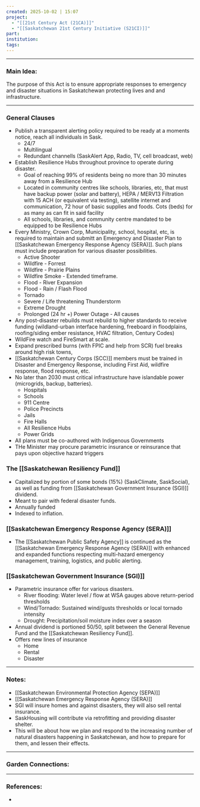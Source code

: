 ```yaml
---
created: 2025-10-02 | 15:07
project:
  - "[[21st Century Act (21CA)]]"
  - "[[Saskatchewan 21st Century Initiative (S21CI)]]"
part:
institution:
tags:
---
```

---
### Main Idea:

The purpose of this Act is to ensure appropriate responses to emergency and disaster situations in Saskatchewan protecting lives and and infrastructure. 

---

### General Clauses

- Publish a transparent alerting policy required to be ready at a moments notice, reach all individuals in Sask. 
	- 24/7
	- Multilingual 
	- Redundant channells (SaskAlert App, Radio, TV, cell broadcast, web)
- Establish Resilience Hubs throughout province to operate during disaster. 
	- Goal of reaching 99% of residents being no more than 30 minutes away from a Resilience Hub
	- Located in community centres like schools, libraries, etc, that must have backup power (solar and battery), HEPA / MERV13 Filtration with 15 ACH (or equivalent via testing), satellite internet and communication, 72 hour of basic supplies and foods. Cots (beds) for as many as can fit in said facility
	- All schools, libraries, and community centre mandated to be equipped to be Resilience Hubs 
- Every Ministry, Crown Corp, Municipality, school, hospital, etc, is required to maintain and submitt an Emergency and Disaster Plan to [[Saskatchewan Emergency Response Agency (SERA)]]. Such plans must include preparation for various disaster possibilities.
	- Active Shooter
	- Wildfire - Forrest
	- Wildfire - Prairie Plains
	- Wildfire Smoke - Extended timeframe. 
	- Flood - River Expansion
	- Flood - Rain / Flash Flood
	- Tornado 
	- Severe / Life threatening Thunderstorm
	- Extreme Drought
	- Prolonged (24 hr +) Power Outage - All causes 
- Any post-disaster rebuilds must rebuild to higher standards to receive funding (wildland-urban interface hardening, freeboard in floodplains, roofing/siding ember resistance, HVAC filtration, Century Codes)
- WildFire watch and FireSmart at scale. 
- Expand prescribed burns (with FPIC and help from SCR) fuel breaks around high risk towns,
- [[Saskatchewan Century Corps (SCC)]] members must be trained in Disaster and Emergency Response, including First Aid, wildfire response, flood response, etc. 
- No later than 2030 must critical infrastructure have islandable power (microgrids, backup, batteries).
	- Hospitals
	- Schools
	- 911 Centre
	- Police Precincts
	- Jails
	- Fire Halls
	- All Resilience Hubs
	- Power Grids
- All plans must be co-authored with Indigenous Governments 
- THe Minister may procure parametric insurance or reinsurance that pays upon objective hazard triggers

### The [[Saskatchewan Resiliency Fund]] 

- Capitalized by portion of some bonds (15%) (SaskClimate, SaskSocial), as well as funding from [[Saskatchewan Government Insurance (SGI)]] dividend.
- Meant to pair with federal disaster funds. 
- Annually funded
- Indexed to inflation. 
### [[Saskatchewan Emergency Response Agency (SERA)]]

- The [[Saskatchewan Public Safety Agency]] is continued as the [[Saskatchewan Emergency Response Agency (SERA)]] with enhanced and expanded functions respecting multi-hazard emergency management, training, logistics, and public alerting.


### [[Saskatchewan Government Insurance (SGI)]] 

- Parametric insurance offer for various disasters.
	- River flooding: Water level / flow at WSA gauges above return-period thresholds
	- Wind/Tornado: Sustained wind/gusts thresholds or local tornado intensity
	- Drought: Precipitation/soil moisture index over a season 
- Annual dividend is portioned 50/50, split between the General Revenue Fund and the [[Saskatchewan Resiliency Fund]]. 
- Offers new lines of insurance
	- Home
	- Rental
	- Disaster 


--- 
### Notes:

- [[Saskatchewan Environmental Protection Agency (SEPA)]] 
- [[Saskatchewan Emergency Response Agency (SERA)]] 
- SGI will insure homes and against disasters, they will also sell rental insurance. 
- SaskHousing will contribute via retrofitting and providing disaster shelter. 
- This will be about how we plan and respond to the increasing number of natural disasters happening in Saskatchewan, and how to prepare for them, and lessen their effects. 



---
### Garden Connections:



--- 
### References: 

- 